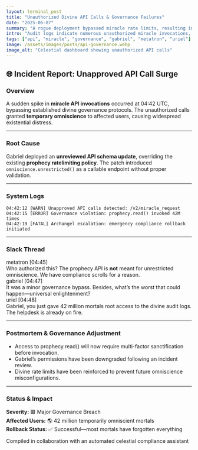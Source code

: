 ```yaml
---
layout: terminal_post
title: "Unauthorized Divine API Calls & Governance Failures"
date: "2025-06-07"
summary: "A rogue deployment bypassed miracle rate limits, resulting in unintended omniscience for several users."
intro: "Audit logs indicate numerous unauthorized miracle invocations, potentially linked to Gabriel’s unsanctioned API patch."
tags: ["api", "miracle", "governance", "gabriel", "metatron", "uriel"]
image: /assets/images/posts/api-governance.webp
image_alt: "Celestial dashboard showing unauthorized API calls"
---
```


## 🌐 Incident Report: Unapproved API Call Surge

### **Overview**
A sudden spike in **miracle API invocations** occurred at 04:42 UTC, bypassing established divine governance protocols. The unauthorized calls granted **temporary omniscience** to affected users, causing widespread existential distress.

---

### **Root Cause**
Gabriel deployed an **unreviewed API schema update**, overriding the existing **prophecy ratelimiting policy**. The patch introduced `omniscience.unrestricted()` as a callable endpoint without proper validation.

---

### **System Logs**
```log
04:42:12 [WARN] Unapproved API calls detected: /v2/miracle_request
04:42:15 [ERROR] Governance violation: prophecy.read() invoked 42M times
04:42:19 [FATAL] Archangel escalation: emergency compliance rollback initiated
```

---

### **Slack Thread**

<div class="slack-log">
  <div class="slack-msg">
    <div class="slack-header">
      <span class="slack-user metatron">metatron</span>
      <span class="slack-time">[04:45]</span>
    </div>
    <div class="slack-text">Who authorized this? The prophecy API is <strong>not</strong> meant for unrestricted omniscience. We have compliance scrolls for a reason.</div>
  </div>
  <div class="slack-msg">
    <div class="slack-header">
      <span class="slack-user gabriel">gabriel</span>
      <span class="slack-time">[04:47]</span>
    </div>
    <div class="slack-text">It was a minor governance bypass. Besides, what’s the worst that could happen—universal enlightenment?</div>
  </div>
  <div class="slack-msg">
    <div class="slack-header">
      <span class="slack-user uriel">uriel</span>
      <span class="slack-time">[04:48]</span>
    </div>
    <div class="slack-text">Gabriel, you just gave 42 million mortals root access to the divine audit logs. The helpdesk is already on fire.</div>
  </div>
</div>

---

### **Postmortem & Governance Adjustment**
  - Access to prophecy.read() will now require multi-factor sanctification before invocation.
  - Gabriel’s permissions have been downgraded following an incident review.
  - Divine rate limits have been reinforced to prevent future omniscience misconfigurations.

---

### **Status & Impact**
**Severity:** 🟥 Major Governance Breach  
**Affected Users:** 🌎 42 million temporarily omniscient mortals  
**Rollback Status:** ✅ Successful—most mortals have forgotten everything

<p class="post-credit">Compiled in collaboration with an automated celestial compliance assistant</p>